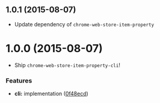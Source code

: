 <a name="1.0.1"></a>
## 1.0.1 (2015-08-07)

* Update dependency of `chrome-web-store-item-property`


<a name="1.0.0"></a>
# 1.0.0 (2015-08-07)

* Ship `chrome-web-store-item-property-cli`!

### Features

* **cli:** implementation ([0f48ecd](https://github.com/pandawing/node-chrome-web-store-item-property-cli/commit/0f48ecd))



